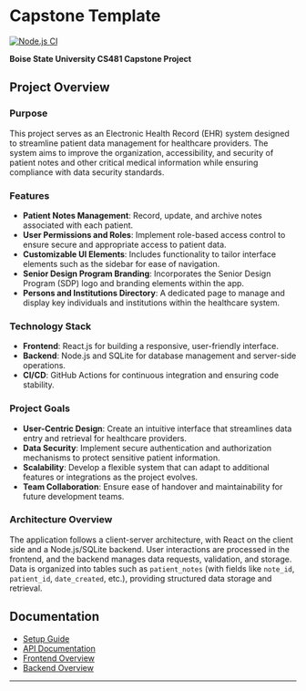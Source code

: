 # Capstone Template

[![Node.js CI](https://github.com/cs481-ekh/f24-duff-design-co/actions/workflows/node.js.yml/badge.svg)](https://github.com/cs481-ekh/f24-duff-design-co/actions/workflows/node.js.yml)

**Boise State University CS481 Capstone Project**

## Project Overview

### Purpose
This project serves as an Electronic Health Record (EHR) system designed to streamline patient data management for healthcare providers. The system aims to improve the organization, accessibility, and security of patient notes and other critical medical information while ensuring compliance with data security standards.

### Features
- **Patient Notes Management**: Record, update, and archive notes associated with each patient.
- **User Permissions and Roles**: Implement role-based access control to ensure secure and appropriate access to patient data.
- **Customizable UI Elements**: Includes functionality to tailor interface elements such as the sidebar for ease of navigation.
- **Senior Design Program Branding**: Incorporates the Senior Design Program (SDP) logo and branding elements within the app.
- **Persons and Institutions Directory**: A dedicated page to manage and display key individuals and institutions within the healthcare system.

### Technology Stack
- **Frontend**: React.js for building a responsive, user-friendly interface.
- **Backend**: Node.js and SQLite for database management and server-side operations.
- **CI/CD**: GitHub Actions for continuous integration and ensuring code stability.

### Project Goals
- **User-Centric Design**: Create an intuitive interface that streamlines data entry and retrieval for healthcare providers.
- **Data Security**: Implement secure authentication and authorization mechanisms to protect sensitive patient information.
- **Scalability**: Develop a flexible system that can adapt to additional features or integrations as the project evolves.
- **Team Collaboration**: Ensure ease of handover and maintainability for future development teams.

### Architecture Overview
The application follows a client-server architecture, with React on the client side and a Node.js/SQLite backend. User interactions are processed in the frontend, and the backend manages data requests, validation, and storage. Data is organized into tables such as `patient_notes` (with fields like `note_id`, `patient_id`, `date_created`, etc.), providing structured data storage and retrieval.


## Documentation

- [Setup Guide](docs/setup.md)
- [API Documentation](docs/api_documentation.md)
- [Frontend Overview](docs/frontend_documentation_overview.md)
- [Backend Overview](docs/backend_documentation_overview.md)


---
